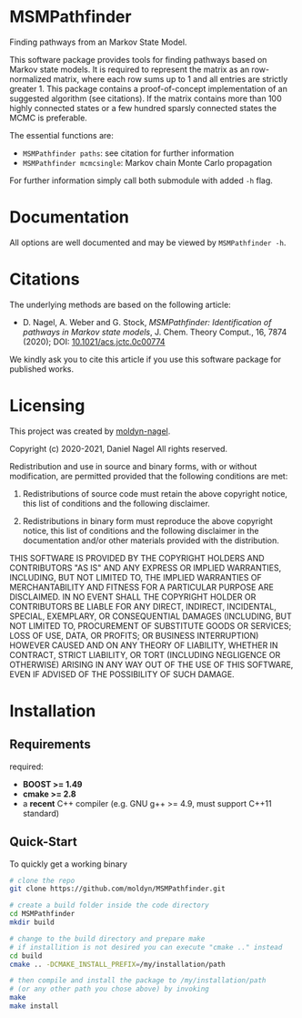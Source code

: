 # MSMPathfinder
Finding pathways from an Markov State Model.

This software package provides tools for finding pathways based on Markov state
models. It is required to represent the matrix as an row-normalized matrix,
where each row sums up to 1 and all entries are strictly greater 1.
This package contains a proof-of-concept implementation of an suggested
algorithm (see citations). If the matrix contains more than 100 highly
connected states or a few hundred sparsly connected states the MCMC is
preferable.

The essential functions are:
  - `MSMPathfinder paths`: see citation for further information
  - `MSMPathfinder mcmcsingle`: Markov chain Monte Carlo propagation

 For further information simply call both submodule with added `-h` flag.


# Documentation
All options are well documented and may be viewed by `MSMPathfinder -h`.


# Citations
The underlying methods are based on the following article:
  - D. Nagel, A. Weber and G. Stock,
    *MSMPathfinder: Identification of pathways in Markov state models*,
    J. Chem. Theory Comput., 16, 7874 (2020);
    DOI: [10.1021/acs.jctc.0c00774](https://doi.org/10.1021/acs.jctc.0c00774)

We kindly ask you to cite this article if you use this software package for
published works.


# Licensing
This project was created by [moldyn-nagel](https://github.com/moldyn-nagel).

Copyright (c) 2020-2021, Daniel Nagel
All rights reserved.

Redistribution and use in source and binary forms, with or without
modification, are permitted provided that the following conditions are met:

1. Redistributions of source code must retain the above copyright notice,
   this list of conditions and the following disclaimer.

2. Redistributions in binary form must reproduce the above copyright notice,
   this list of conditions and the following disclaimer in the documentation
   and/or other materials provided with the distribution.

THIS SOFTWARE IS PROVIDED BY THE COPYRIGHT HOLDERS AND CONTRIBUTORS "AS IS" AND ANY
EXPRESS OR IMPLIED WARRANTIES, INCLUDING, BUT NOT LIMITED TO, THE IMPLIED WARRANTIES
OF MERCHANTABILITY AND FITNESS FOR A PARTICULAR PURPOSE ARE DISCLAIMED. IN NO EVENT
SHALL THE COPYRIGHT HOLDER OR CONTRIBUTORS BE LIABLE FOR ANY DIRECT, INDIRECT, INCIDENTAL,
SPECIAL, EXEMPLARY, OR CONSEQUENTIAL DAMAGES (INCLUDING, BUT NOT LIMITED TO, PROCUREMENT
OF SUBSTITUTE GOODS OR SERVICES; LOSS OF USE, DATA, OR PROFITS; OR BUSINESS INTERRUPTION)
HOWEVER CAUSED AND ON ANY THEORY OF LIABILITY, WHETHER IN CONTRACT, STRICT LIABILITY, OR
TORT (INCLUDING NEGLIGENCE OR OTHERWISE) ARISING IN ANY WAY OUT OF THE USE OF THIS SOFTWARE,
EVEN IF ADVISED OF THE POSSIBILITY OF SUCH DAMAGE.


# Installation
## Requirements
 required:
  -  **BOOST >= 1.49**
  -  **cmake >= 2.8**
  -  a **recent** C++ compiler (e.g. GNU g++ >= 4.9, must
     support C++11 standard)


## Quick-Start

To quickly get a working binary

```bash
# clone the repo
git clone https://github.com/moldyn/MSMPathfinder.git

# create a build folder inside the code directory
cd MSMPathfinder
mkdir build

# change to the build directory and prepare make
# if installition is not desired you can execute "cmake .." instead
cd build
cmake .. -DCMAKE_INSTALL_PREFIX=/my/installation/path

# then compile and install the package to /my/installation/path
# (or any other path you chose above) by invoking
make
make install
```
